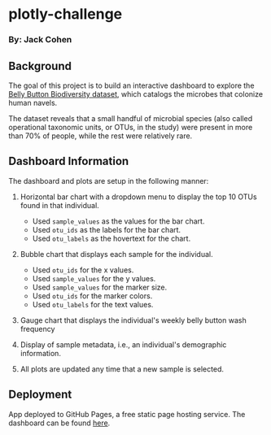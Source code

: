 # plotly-challenge
### By: Jack Cohen

## Background
The goal of this project is to build an interactive dashboard to explore the [Belly Button Biodiversity dataset](http://robdunnlab.com/projects/belly-button-biodiversity/), which catalogs the microbes that colonize human navels.

The dataset reveals that a small handful of microbial species (also called operational taxonomic units, or OTUs, in the study) were present in more than 70% of people, while the rest were relatively rare.

## Dashboard Information
The dashboard and plots are setup in the following manner:

1. Horizontal bar chart with a dropdown menu to display the top 10 OTUs found in that individual.
	* Used `sample_values` as the values for the bar chart.
	* Used `otu_ids` as the labels for the bar chart.
	* Used `otu_labels` as the hovertext for the chart.

2. Bubble chart that displays each sample for the individual.
	* Used `otu_ids` for the x values.
	* Used `sample_values` for the y values.
	* Used `sample_values` for the marker size.
	* Used `otu_ids` for the marker colors.
	* Used `otu_labels` for the text values.

3. Gauge chart that displays the individual's weekly belly button wash frequency

4. Display of sample metadata, i.e., an individual's demographic information.

5. All plots are updated any time that a new sample is selected.


## Deployment
App deployed to GitHub Pages, a free static page hosting service. The dashboard can be found [here](https://jackatopolis.github.io/plotly-challenge/StarterCode/).
